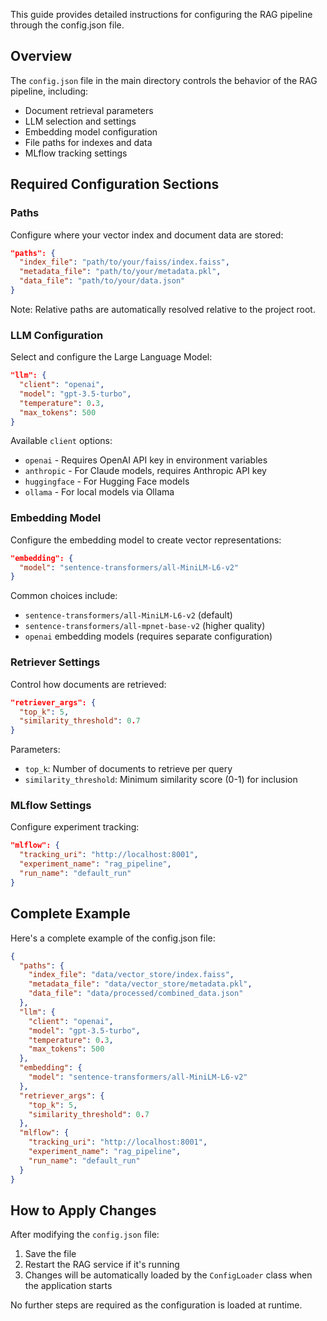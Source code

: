 This guide provides detailed instructions for configuring the RAG pipeline through the config.json file.

## Overview

The `config.json` file in the main directory controls the behavior of the RAG pipeline, including:
- Document retrieval parameters
- LLM selection and settings
- Embedding model configuration
- File paths for indexes and data
- MLflow tracking settings

## Required Configuration Sections

### Paths

Configure where your vector index and document data are stored:

```json
"paths": {
  "index_file": "path/to/your/faiss/index.faiss",
  "metadata_file": "path/to/your/metadata.pkl",
  "data_file": "path/to/your/data.json"
}
```

Note: Relative paths are automatically resolved relative to the project root.

### LLM Configuration

Select and configure the Large Language Model:

```json
"llm": {
  "client": "openai",  
  "model": "gpt-3.5-turbo", 
  "temperature": 0.3,
  "max_tokens": 500
}
```

Available `client` options:
- `openai` - Requires OpenAI API key in environment variables
- `anthropic` - For Claude models, requires Anthropic API key
- `huggingface` - For Hugging Face models
- `ollama` - For local models via Ollama

### Embedding Model

Configure the embedding model to create vector representations:

```json
"embedding": {
  "model": "sentence-transformers/all-MiniLM-L6-v2"
}
```

Common choices include:
- `sentence-transformers/all-MiniLM-L6-v2` (default)
- `sentence-transformers/all-mpnet-base-v2` (higher quality)
- `openai` embedding models (requires separate configuration)

### Retriever Settings

Control how documents are retrieved:

```json
"retriever_args": {
  "top_k": 5,
  "similarity_threshold": 0.7
}
```

Parameters:
- `top_k`: Number of documents to retrieve per query
- `similarity_threshold`: Minimum similarity score (0-1) for inclusion

### MLflow Settings

Configure experiment tracking:

```json
"mlflow": {
  "tracking_uri": "http://localhost:8001",
  "experiment_name": "rag_pipeline",
  "run_name": "default_run"
}
```

## Complete Example

Here's a complete example of the config.json file:

```json
{
  "paths": {
    "index_file": "data/vector_store/index.faiss",
    "metadata_file": "data/vector_store/metadata.pkl",
    "data_file": "data/processed/combined_data.json"
  },
  "llm": {
    "client": "openai",
    "model": "gpt-3.5-turbo",
    "temperature": 0.3,
    "max_tokens": 500
  },
  "embedding": {
    "model": "sentence-transformers/all-MiniLM-L6-v2"
  },
  "retriever_args": {
    "top_k": 5,
    "similarity_threshold": 0.7
  },
  "mlflow": {
    "tracking_uri": "http://localhost:8001",
    "experiment_name": "rag_pipeline",
    "run_name": "default_run"
  }
}
```

## How to Apply Changes

After modifying the `config.json` file:
1. Save the file
2. Restart the RAG service if it's running
3. Changes will be automatically loaded by the `ConfigLoader` class when the application starts

No further steps are required as the configuration is loaded at runtime.